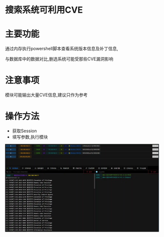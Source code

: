 # 搜索系统可利用CVE

# 主要功能
通过内存执行powershell脚本查看系统版本信息及补丁信息,

与数据库中的数据对比,删选系统可能受那些CVE漏洞影响

# 注意事项
模块可能输出大量CVE信息,建议只作为参考

# 操作方法
+ 获取Session
+ 填写参数,执行模块

![](img\PrivilegeEscalation_ExploitationForPrivilegeEscalation_Windows\1.webp)


